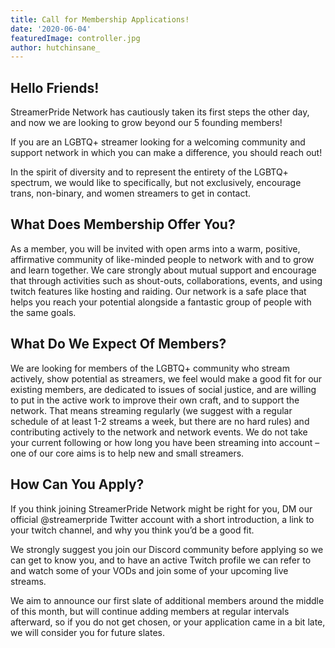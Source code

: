 ```yaml
---
title: Call for Membership Applications!
date: '2020-06-04'
featuredImage: controller.jpg
author: hutchinsane_
---
```


## Hello Friends!

StreamerPride Network has cautiously taken its first steps the other day, and now we are looking to grow beyond our 5 founding members!

If you are an LGBTQ+ streamer looking for a welcoming community and support network in which you can make a difference, you should reach out!

In the spirit of diversity and to represent the entirety of the LGBTQ+ spectrum, we would like to specifically, but not exclusively, encourage trans, non-binary, and women streamers to get in contact.

## What Does Membership Offer You?

As a member, you will be invited with open arms into a warm, positive, affirmative community of like-minded people to network with and to grow and learn together. We care strongly about mutual support and encourage that through activities such as shout-outs, collaborations, events, and using twitch features like hosting and raiding. Our network is a safe place that helps you reach your potential alongside a fantastic group of people with the same goals.

## What Do We Expect Of Members?

We are looking for members of the LGBTQ+ community who stream actively, show potential as streamers, we feel would make a good fit for our existing members, are dedicated to issues of social justice, and are willing to put in the active work to improve their own craft, and to support the network. That means streaming regularly (we suggest with a regular schedule of at least 1-2 streams a week, but there are no hard rules) and contributing actively to the network and network events. We do not take your current following or how long you have been streaming into account – one of our core aims is to help new and small streamers.

## How Can You Apply?

If you think joining StreamerPride Network might be right for you, DM our official @streamerpride Twitter account with a short introduction, a link to your twitch channel, and why you think you’d be a good fit.

We strongly suggest you join our Discord community before applying so we can get to know you, and to have an active Twitch profile we can refer to and watch some of your VODs and join some of your upcoming live streams.

We aim to announce our first slate of additional members around the middle of this month, but will continue adding members at regular intervals afterward, so if you do not get chosen, or your application came in a bit late, we will consider you for future slates.
